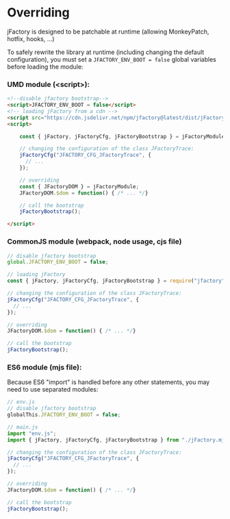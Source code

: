 # Overriding

jFactory is designed to be patchable at runtime (allowing MonkeyPatch, hotfix, hooks, ...)

To safely rewrite the library at runtime (including changing the default configuration),
you must set a `JFACTORY_ENV_BOOT = false` global variables before loading the module:

### UMD module (\<script\>):

```html
<!--disable jfactory bootstrap-->
<script>JFACTORY_ENV_BOOT = false</script>
<!-- loading jFactory from a cdn -->
<script src="https://cdn.jsdelivr.net/npm/jfactory@latest/dist/jFactory-devel.umd.js"></script>
<script>

    const { jFactory, jFactoryCfg, jFactoryBootstrap } = jFactoryModule;

    // changing the configuration of the class JFactoryTrace:
    jFactoryCfg("JFACTORY_CFG_JFactoryTrace", {
      // ...
    });

    // overriding
    const { JFactoryDOM } = jFactoryModule;
    JFactoryDOM.$dom = function() { /* ... */}

    // call the bootstrap
    jFactoryBootstrap();

</script>
```

### CommonJS module (webpack, node usage, cjs file)

```javascript
// disable jfactory bootstrap
global.JFACTORY_ENV_BOOT = false;

// loading jFactory 
const { jFactory, jFactoryCfg, jFactoryBootstrap } = require("jfactory");

// changing the configuration of the class JFactoryTrace:
jFactoryCfg("JFACTORY_CFG_JFactoryTrace", {
  // ...
});

// overriding
JFactoryDOM.$dom = function() { /* ... */}

// call the bootstrap
jFactoryBootstrap();
```
### ES6 module (mjs file):

Because ES6 "import" is handled before any other statements, you may need to use separated modules:

```javascript
// env.js
// disable jfactory bootstrap
globalThis.JFACTORY_ENV_BOOT = false;
```

```javascript
// main.js
import "env.js";
import { jFactory, jFactoryCfg, jFactoryBootstrap } from "./jFactory.mjs";

// changing the configuration of the class JFactoryTrace:
jFactoryCfg("JFACTORY_CFG_JFactoryTrace", {
  // ...
});

// overriding
JFactoryDOM.$dom = function() { /* ... */}

// call the bootstrap
jFactoryBootstrap();
````
